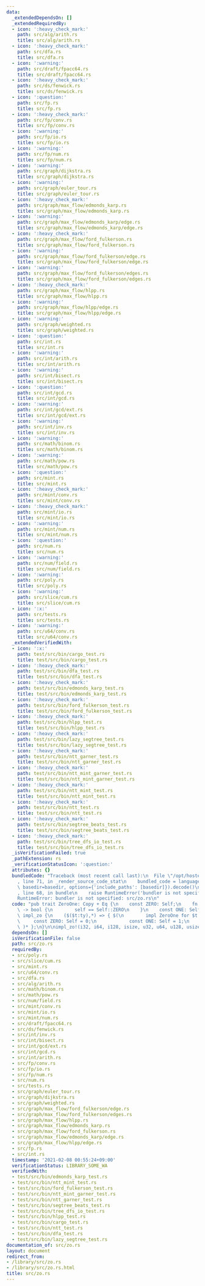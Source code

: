 ```yaml
---
data:
  _extendedDependsOn: []
  _extendedRequiredBy:
  - icon: ':heavy_check_mark:'
    path: src/alg/arith.rs
    title: src/alg/arith.rs
  - icon: ':heavy_check_mark:'
    path: src/dfa.rs
    title: src/dfa.rs
  - icon: ':warning:'
    path: src/draft/fpacc64.rs
    title: src/draft/fpacc64.rs
  - icon: ':heavy_check_mark:'
    path: src/ds/fenwick.rs
    title: src/ds/fenwick.rs
  - icon: ':question:'
    path: src/fp.rs
    title: src/fp.rs
  - icon: ':heavy_check_mark:'
    path: src/fp/conv.rs
    title: src/fp/conv.rs
  - icon: ':warning:'
    path: src/fp/io.rs
    title: src/fp/io.rs
  - icon: ':warning:'
    path: src/fp/num.rs
    title: src/fp/num.rs
  - icon: ':warning:'
    path: src/graph/dijkstra.rs
    title: src/graph/dijkstra.rs
  - icon: ':warning:'
    path: src/graph/euler_tour.rs
    title: src/graph/euler_tour.rs
  - icon: ':heavy_check_mark:'
    path: src/graph/max_flow/edmonds_karp.rs
    title: src/graph/max_flow/edmonds_karp.rs
  - icon: ':warning:'
    path: src/graph/max_flow/edmonds_karp/edge.rs
    title: src/graph/max_flow/edmonds_karp/edge.rs
  - icon: ':heavy_check_mark:'
    path: src/graph/max_flow/ford_fulkerson.rs
    title: src/graph/max_flow/ford_fulkerson.rs
  - icon: ':warning:'
    path: src/graph/max_flow/ford_fulkerson/edge.rs
    title: src/graph/max_flow/ford_fulkerson/edge.rs
  - icon: ':warning:'
    path: src/graph/max_flow/ford_fulkerson/edges.rs
    title: src/graph/max_flow/ford_fulkerson/edges.rs
  - icon: ':heavy_check_mark:'
    path: src/graph/max_flow/hlpp.rs
    title: src/graph/max_flow/hlpp.rs
  - icon: ':warning:'
    path: src/graph/max_flow/hlpp/edge.rs
    title: src/graph/max_flow/hlpp/edge.rs
  - icon: ':warning:'
    path: src/graph/weighted.rs
    title: src/graph/weighted.rs
  - icon: ':question:'
    path: src/int.rs
    title: src/int.rs
  - icon: ':warning:'
    path: src/int/arith.rs
    title: src/int/arith.rs
  - icon: ':warning:'
    path: src/int/bisect.rs
    title: src/int/bisect.rs
  - icon: ':question:'
    path: src/int/gcd.rs
    title: src/int/gcd.rs
  - icon: ':warning:'
    path: src/int/gcd/ext.rs
    title: src/int/gcd/ext.rs
  - icon: ':warning:'
    path: src/int/inv.rs
    title: src/int/inv.rs
  - icon: ':warning:'
    path: src/math/binom.rs
    title: src/math/binom.rs
  - icon: ':warning:'
    path: src/math/pow.rs
    title: src/math/pow.rs
  - icon: ':question:'
    path: src/mint.rs
    title: src/mint.rs
  - icon: ':heavy_check_mark:'
    path: src/mint/conv.rs
    title: src/mint/conv.rs
  - icon: ':heavy_check_mark:'
    path: src/mint/io.rs
    title: src/mint/io.rs
  - icon: ':warning:'
    path: src/mint/num.rs
    title: src/mint/num.rs
  - icon: ':question:'
    path: src/num.rs
    title: src/num.rs
  - icon: ':warning:'
    path: src/num/field.rs
    title: src/num/field.rs
  - icon: ':warning:'
    path: src/poly.rs
    title: src/poly.rs
  - icon: ':warning:'
    path: src/slice/cum.rs
    title: src/slice/cum.rs
  - icon: ':x:'
    path: src/tests.rs
    title: src/tests.rs
  - icon: ':warning:'
    path: src/u64/conv.rs
    title: src/u64/conv.rs
  _extendedVerifiedWith:
  - icon: ':x:'
    path: test/src/bin/cargo_test.rs
    title: test/src/bin/cargo_test.rs
  - icon: ':heavy_check_mark:'
    path: test/src/bin/dfa_test.rs
    title: test/src/bin/dfa_test.rs
  - icon: ':heavy_check_mark:'
    path: test/src/bin/edmonds_karp_test.rs
    title: test/src/bin/edmonds_karp_test.rs
  - icon: ':heavy_check_mark:'
    path: test/src/bin/ford_fulkerson_test.rs
    title: test/src/bin/ford_fulkerson_test.rs
  - icon: ':heavy_check_mark:'
    path: test/src/bin/hlpp_test.rs
    title: test/src/bin/hlpp_test.rs
  - icon: ':heavy_check_mark:'
    path: test/src/bin/lazy_segtree_test.rs
    title: test/src/bin/lazy_segtree_test.rs
  - icon: ':heavy_check_mark:'
    path: test/src/bin/ntt_garner_test.rs
    title: test/src/bin/ntt_garner_test.rs
  - icon: ':heavy_check_mark:'
    path: test/src/bin/ntt_mint_garner_test.rs
    title: test/src/bin/ntt_mint_garner_test.rs
  - icon: ':heavy_check_mark:'
    path: test/src/bin/ntt_mint_test.rs
    title: test/src/bin/ntt_mint_test.rs
  - icon: ':heavy_check_mark:'
    path: test/src/bin/ntt_test.rs
    title: test/src/bin/ntt_test.rs
  - icon: ':heavy_check_mark:'
    path: test/src/bin/segtree_beats_test.rs
    title: test/src/bin/segtree_beats_test.rs
  - icon: ':heavy_check_mark:'
    path: test/src/bin/tree_dfs_io_test.rs
    title: test/src/bin/tree_dfs_io_test.rs
  _isVerificationFailed: true
  _pathExtension: rs
  _verificationStatusIcon: ':question:'
  attributes: {}
  bundledCode: "Traceback (most recent call last):\n  File \"/opt/hostedtoolcache/Python/3.9.1/x64/lib/python3.9/site-packages/onlinejudge_verify/documentation/build.py\"\
    , line 71, in _render_source_code_stat\n    bundled_code = language.bundle(stat.path,\
    \ basedir=basedir, options={'include_paths': [basedir]}).decode()\n  File \"/opt/hostedtoolcache/Python/3.9.1/x64/lib/python3.9/site-packages/onlinejudge_verify/languages/user_defined.py\"\
    , line 68, in bundle\n    raise RuntimeError('bundler is not specified: {}'.format(path.as_posix()))\n\
    RuntimeError: bundler is not specified: src/zo.rs\n"
  code: "pub trait ZeroOne: Copy + Eq {\n    const ZERO: Self;\n    fn is_zero(self)\
    \ -> bool {\n        self == Self::ZERO\n    }\n    const ONE: Self;\n}\n\nmacro_rules!\
    \ impl_zo {\n    ($($t:ty),*) => { $(\n        impl ZeroOne for $t {\n       \
    \     const ZERO: Self = 0;\n            const ONE: Self = 1;\n        }\n   \
    \ )* };\n}\n\nimpl_zo!(i32, i64, i128, isize, u32, u64, u128, usize);\n"
  dependsOn: []
  isVerificationFile: false
  path: src/zo.rs
  requiredBy:
  - src/poly.rs
  - src/slice/cum.rs
  - src/mint.rs
  - src/u64/conv.rs
  - src/dfa.rs
  - src/alg/arith.rs
  - src/math/binom.rs
  - src/math/pow.rs
  - src/num/field.rs
  - src/mint/conv.rs
  - src/mint/io.rs
  - src/mint/num.rs
  - src/draft/fpacc64.rs
  - src/ds/fenwick.rs
  - src/int/inv.rs
  - src/int/bisect.rs
  - src/int/gcd/ext.rs
  - src/int/gcd.rs
  - src/int/arith.rs
  - src/fp/conv.rs
  - src/fp/io.rs
  - src/fp/num.rs
  - src/num.rs
  - src/tests.rs
  - src/graph/euler_tour.rs
  - src/graph/dijkstra.rs
  - src/graph/weighted.rs
  - src/graph/max_flow/ford_fulkerson/edge.rs
  - src/graph/max_flow/ford_fulkerson/edges.rs
  - src/graph/max_flow/hlpp.rs
  - src/graph/max_flow/edmonds_karp.rs
  - src/graph/max_flow/ford_fulkerson.rs
  - src/graph/max_flow/edmonds_karp/edge.rs
  - src/graph/max_flow/hlpp/edge.rs
  - src/fp.rs
  - src/int.rs
  timestamp: '2021-02-08 00:55:24+09:00'
  verificationStatus: LIBRARY_SOME_WA
  verifiedWith:
  - test/src/bin/edmonds_karp_test.rs
  - test/src/bin/ntt_mint_test.rs
  - test/src/bin/ford_fulkerson_test.rs
  - test/src/bin/ntt_mint_garner_test.rs
  - test/src/bin/ntt_garner_test.rs
  - test/src/bin/segtree_beats_test.rs
  - test/src/bin/tree_dfs_io_test.rs
  - test/src/bin/hlpp_test.rs
  - test/src/bin/cargo_test.rs
  - test/src/bin/ntt_test.rs
  - test/src/bin/dfa_test.rs
  - test/src/bin/lazy_segtree_test.rs
documentation_of: src/zo.rs
layout: document
redirect_from:
- /library/src/zo.rs
- /library/src/zo.rs.html
title: src/zo.rs
---
```

